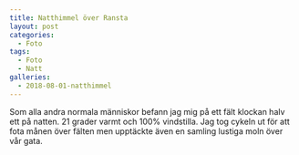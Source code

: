 ```yaml
---
title: Natthimmel över Ransta
layout: post
categories:
  - Foto
tags:
  - Foto
  - Natt
galleries:
  - 2018-08-01-natthimmel
---
```


Som alla andra normala människor befann jag mig på ett fält klockan halv ett på natten. 21 grader varmt och 100% vindstilla. Jag tog cykeln ut för att fota månen över fälten men upptäckte även en samling lustiga moln över vår gata.

